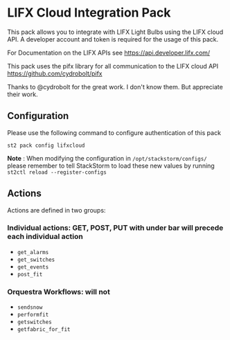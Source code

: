 # LIFX Cloud Integration Pack
This pack allows you to integrate with
LIFX Light Bulbs using the LIFX cloud API. A developer account and 
token is required for the usage of this pack.

For Documentation on the LIFX APIs see https://api.developer.lifx.com/

This pack uses the pifx library for all communication to the LIFX cloud API
https://github.com/cydrobolt/pifx

Thanks to @cydrobolt for the great work. I don't know them. But appreciate their work.


## Configuration

Please use the following command to configure authentication of this pack

```
st2 pack config lifxcloud
```


**Note** : When modifying the configuration in `/opt/stackstorm/configs/` please
           remember to tell StackStorm to load these new values by running
           `st2ctl reload --register-configs`


## Actions

Actions are defined in two groups:

### Individual actions: GET, POST, PUT with under bar will precede each individual action
* ``get_alarms``
* ``get_switches``
* ``get_events``
* ``post_fit``

### Orquestra Workflows: will not
* ``sendsnow``
* ``performfit``
* ``getswitches``
* ``getfabric_for_fit``
